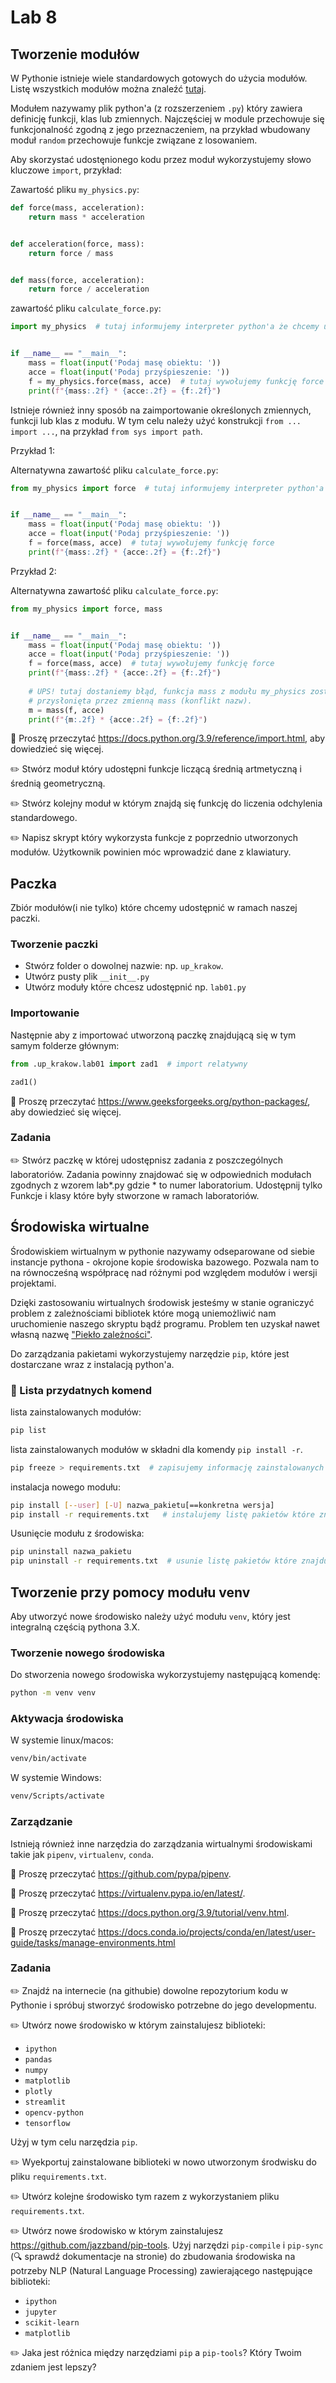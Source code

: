 # Lab 8
## Tworzenie modułów
W Pythonie istnieje wiele standardowych gotowych do użycia modułów. Listę wszystkich modułów można znaleźć [tutaj](https://docs.python.org/3.9/py-modindex.html).

Modułem nazywamy plik python'a (z rozszerzeniem `.py`) który zawiera definicję funkcji, klas lub zmiennych. Najczęściej w module przechowuje się funkcjonalność zgodną z jego przeznaczeniem, na przykład wbudowany moduł `random` przechowuje funkcje związane z losowaniem.

Aby skorzystać udostęnionego kodu przez moduł wykorzystujemy słowo kluczowe `import`, przykład:

Zawartość pliku `my_physics.py`:
```python
def force(mass, acceleration):
    return mass * acceleration


def acceleration(force, mass):
    return force / mass


def mass(force, acceleration):
    return force / acceleration

```

zawartość pliku `calculate_force.py`:
```python
import my_physics  # tutaj informujemy interpreter python'a że chcemy uzyskać dostęp do zawartości pliku my_physics.py (modułu).


if __name__ == "__main__":
    mass = float(input('Podaj masę obiektu: '))
    acce = float(input('Podaj przyśpieszenie: '))
    f = my_physics.force(mass, acce)  # tutaj wywołujemy funkcję force znajdującą się w module my_physics.
    print(f"{mass:.2f} * {acce:.2f} = {f:.2f}")

```

Istnieje również inny sposób na zaimportowanie określonych zmiennych, funkcji lub klas z modułu. W tym celu należy użyć konstrukcji `from ... import ...`, na przykład `from sys import path`.

Przykład 1:

Alternatywna zawartość pliku `calculate_force.py`:
```python
from my_physics import force  # tutaj informujemy interpreter python'a że chcemy uzyskać dostęp do określonej zawartości pliku my_physics.py (modułu).


if __name__ == "__main__":
    mass = float(input('Podaj masę obiektu: '))
    acce = float(input('Podaj przyśpieszenie: '))
    f = force(mass, acce)  # tutaj wywołujemy funkcję force
    print(f"{mass:.2f} * {acce:.2f} = {f:.2f}")
```

Przykład 2:

Alternatywna zawartość pliku `calculate_force.py`:
```python
from my_physics import force, mass


if __name__ == "__main__":
    mass = float(input('Podaj masę obiektu: '))
    acce = float(input('Podaj przyśpieszenie: '))
    f = force(mass, acce)  # tutaj wywołujemy funkcję force
    print(f"{mass:.2f} * {acce:.2f} = {f:.2f}")
    
    # UPS! tutaj dostaniemy błąd, funkcja mass z modułu my_physics zostanie
    # przysłonięta przez zmienną mass (konflikt nazw).
    m = mass(f, acce)  
    print(f"{m:.2f} * {acce:.2f} = {f:.2f}")
```

📖 Proszę przeczytać https://docs.python.org/3.9/reference/import.html, aby dowiedzieć się więcej.


✏️ Stwórz moduł który udostępni funkcje liczącą średnią artmetyczną i średnią geometryczną.

✏️ Stwórz kolejny moduł w którym znajdą się funkcję do liczenia odchylenia standardowego. 

✏️ Napisz skrypt który wykorzysta funkcje z poprzednio utworzonych modułów. Użytkownik powinien móc wprowadzić dane z klawiatury.

## Paczka

Zbiór modułów(i nie tylko) które chcemy udostępnić w ramach naszej paczki.

### Tworzenie paczki

* Stwórz folder o dowolnej nazwie: np. `up_krakow`.
* Utwórz pusty plik `__init__.py`
* Utwórz moduły które chcesz udostępnić np. `lab01.py`

### Importowanie
Następnie aby z importować utworzoną paczkę znajdującą się w tym samym folderze głównym:

```python
from .up_krakow.lab01 import zad1  # import relatywny

zad1()
```

📖 Proszę przeczytać https://www.geeksforgeeks.org/python-packages/, aby dowiedzieć się więcej.

### Zadania 

✏️ Stwórz paczkę w której udostępnisz zadania z poszczególnych laboratoriów. Zadania powinny znajdować się w odpowiednich modułach zgodnych z wzorem lab*.py gdzie * to numer laboratorium. Udostępnij tylko Funkcje i klasy które były stworzone w ramach laboratoriów. 


## Środowiska wirtualne
Środowiskiem wirtualnym w pythonie nazywamy odseparowane od siebie instancje pythona - okrojone kopie środowiska bazowego. 
Pozwala nam to na równocześną współpracę nad różnymi pod względem modułów i wersji projektami. 

Dzięki zastosowaniu wirtualnych środowisk jesteśmy w stanie ograniczyć problem z zależnościami bibliotek które mogą uniemożliwić nam uruchomienie naszego skryptu bądź programu. Problem ten uzyskał nawet własną nazwę ["Piekło zależności"](https://pl.wikipedia.org/wiki/Piek%C5%82o_zale%C5%BCno%C5%9Bci).

Do zarządzania pakietami wykorzystujemy narzędzie `pip`, które jest dostarczane wraz z instalacją python'a.

### :memo: Lista przydatnych komend

lista zainstalowanych modułów:
```bash
pip list
```
lista zainstalowanych modułów w składni dla komendy `pip install -r`.
```bash
pip freeze > requirements.txt  # zapisujemy informację zainstalowanych modułach do pliku requirements.txt
```

instalacja nowego modułu:
```bash
pip install [--user] [-U] nazwa_pakietu[==konkretna wersja]
pip install -r requirements.txt   # instalujemy listę pakietów które znajdują się w pliku requirements.txt
```

Usunięcie modułu z środowiska:
```bash
pip uninstall nazwa_pakietu
pip uninstall -r requirements.txt  # usunie listę pakietów które znajdują się w pliku requirements.txt
```

## Tworzenie przy pomocy modułu venv
Aby utworzyć nowe środowisko należy użyć modułu `venv`, który jest integralną częścią pythona 3.X.

### Tworzenie nowego środowiska
Do stworzenia nowego środowiska wykorzystujemy następującą komendę:
```cmd
python -m venv venv
```
### Aktywacja środowiska
W systemie linux/macos:
```cmd
venv/bin/activate
```

W systemie Windows:
```cmd
venv/Scripts/activate
```

### Zarządzanie
Istnieją również inne narzędzia do zarządzania wirtualnymi środowiskami takie jak `pipenv`, `virtualenv`, `conda`.

📖 Proszę przeczytać https://github.com/pypa/pipenv.

📖 Proszę przeczytać https://virtualenv.pypa.io/en/latest/.

📖 Proszę przeczytać https://docs.python.org/3.9/tutorial/venv.html.

📖 Proszę przeczytać https://docs.conda.io/projects/conda/en/latest/user-guide/tasks/manage-environments.html

### Zadania

✏️ Znajdź na internecie (na githubie) dowolne repozytorium kodu w Pythonie i spróbuj stworzyć środowisko potrzebne do jego developmentu.

✏️ Utwórz nowe środowisko w którym zainstalujesz biblioteki: 
 * `ipython`
 * `pandas`
 * `numpy`
 * `matplotlib`
 * `plotly`
 * `streamlit`
 * `opencv-python`
 * `tensorflow`

Użyj w tym celu narzędzia `pip`.

✏️ Wyekportuj zainstalowane biblioteki w nowo utworzonym środwisku do pliku `requirements.txt`.

✏️ Utwórz kolejne środowisko tym razem z wykorzystaniem pliku `requirements.txt`.

✏️ Utwórz nowe środowisko w którym zainstalujesz https://github.com/jazzband/pip-tools. Użyj narzędzi `pip-compile` i `pip-sync` (🔍 sprawdź dokumentacje na stronie) do zbudowania środowiska na potrzeby NLP (Natural Language Processing) zawierającego następujące biblioteki:

* `ipython`
* `jupyter`
* `scikit-learn`
* `matplotlib`

✏️ Jaka jest różnica między narzędziami `pip` a `pip-tools`? Który Twoim zdaniem jest lepszy?

